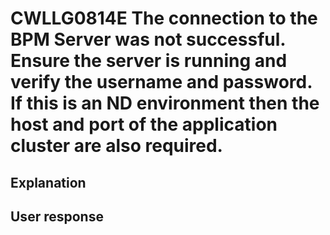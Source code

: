 # CWLLG0814E The connection to the BPM Server was not successful. Ensure the server is running and verify the username and password.  If this is an ND environment then the host and port of the application cluster are also required.

## Explanation

## User response